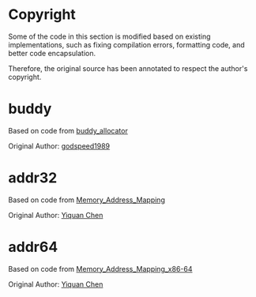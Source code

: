 # Copyright

Some of the code in this section is modified based on existing implementations, such as fixing compilation errors, formatting code, and better code encapsulation.

Therefore, the original source has been annotated to respect the author's copyright.


# buddy

Based on code from [buddy_allocator](https://github.com/godspeed1989/buddy_allocator)

Original Author: [godspeed1989 ](mailto:[user@example.com](godspeed1989@gmail.com))


# addr32

Based on code from [Memory_Address_Mapping](http://ilinuxkernel.com/?p=1276)

Original Author: [Yiquan Chen](http://ilinuxkernel.com/?page_id=646)


# addr64

Based on code from [Memory_Address_Mapping_x86-64](http://ilinuxkernel.com/?p=1303)

Original Author: [Yiquan Chen](http://ilinuxkernel.com/?page_id=646)


